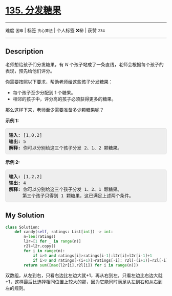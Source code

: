 # [135. 分发糖果](https://leetcode-cn.com/problems/candy/)

---

难度 `困难` | 标签 `贪心算法`  | 个人标签 ❌㊙️ | 获赞 `234`

---

## Description

<style>
section pre{
    background-color: #eee;
    border: 1px solid #ddd;
    padding:10px;
    border-radius: 5px;
}
</style>
<section>
<p>老师想给孩子们分发糖果，有 <em>N</em>&nbsp;个孩子站成了一条直线，老师会根据每个孩子的表现，预先给他们评分。</p>
<p>你需要按照以下要求，帮助老师给这些孩子分发糖果：</p>
<ul>
	<li>每个孩子至少分配到 1 个糖果。</li>
	<li>相邻的孩子中，评分高的孩子必须获得更多的糖果。</li>
</ul>
<p>那么这样下来，老师至少需要准备多少颗糖果呢？</p>
<p><strong>示例&nbsp;1:</strong></p>
<pre><strong>输入:</strong> [1,0,2]
<strong>输出:</strong> 5
<strong>解释:</strong> 你可以分别给这三个孩子分发 2、1、2 颗糖果。
</pre>
<p><strong>示例&nbsp;2:</strong></p>
<pre><strong>输入:</strong> [1,2,2]
<strong>输出:</strong> 4
<strong>解释:</strong> 你可以分别给这三个孩子分发 1、2、1 颗糖果。
     第三个孩子只得到 1 颗糖果，这已满足上述两个条件。</pre>
</section>

## My Solution

```python
class Solution:
    def candy(self, ratings: List[int]) -> int:
        n=len(ratings)
        l2r=[1 for _ in range(n)]
        r2l=l2r.copy()
        for i in range(n):
            if i>0 and ratings[i]>ratings[i-1]:l2r[i]=l2r[i-1]+1
            if i>0 and ratings[-(i+1)]>ratings[-i]: r2l[-(i+1)]=r2l[-i]+1
        return sum([max(l2r[i],r2l[i]) for i in range(n)])
```

双数组，从左到右，只看右边比左边大就+1，再从右到左，只看左边比右边大就+1，这样最后比选择相同位置上较大的那，因为它能同时满足从左到右和从右到左的规则。

